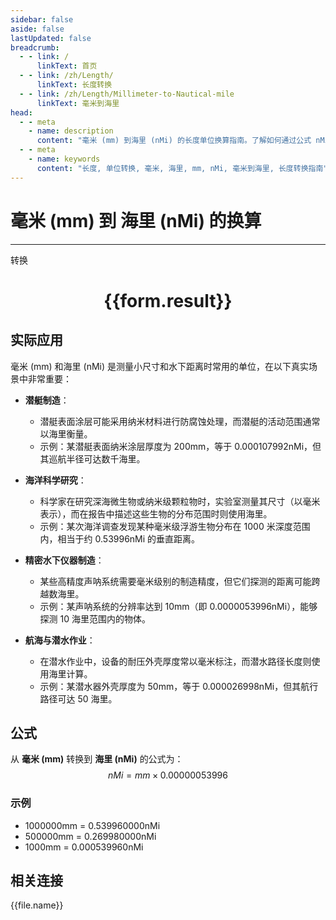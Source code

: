 ```yaml
---
sidebar: false
aside: false
lastUpdated: false
breadcrumb:
  - - link: /
      linkText: 首页
  - - link: /zh/Length/
      linkText: 长度转换
  - - link: /zh/Length/Millimeter-to-Nautical-mile
      linkText: 毫米到海里
head:
  - - meta
    - name: description
      content: "毫米 (mm) 到海里 (nMi) 的长度单位换算指南。了解如何通过公式 nMi = mm × 0.00000053996 转换为海里。"
  - - meta
    - name: keywords
      content: "长度, 单位转换, 毫米, 海里, mm, nMi, 毫米到海里, 长度转换指南"
---
```

# 毫米 (mm) 到 海里 (nMi) 的换算
---
<script setup>
import { onMounted, reactive, inject, ref } from 'vue'
import { NButton, NForm, NFormItem, NInput, NInputNumber, NSelect, NCard, useMessage,NGrid ,NGi } from 'naive-ui'
import { defineClientComponent } from 'vitepress'
import { Length } from '../../files';

const convert = inject('convert')

const form = reactive({
  number: null,
  result: '',
})

const convertHandler = () => {
  if (form.number !== null && !isNaN(form.number)) {
    const convertedValue = parseFloat(form.number) * 0.00000053996
    form.result = `${form.number}mm = ${convertedValue.toFixed(9)}nMi`
  } else {
    form.result = '请输入有效的数值。'
  }
}
</script>

<n-form size="large" :model="form">
  <n-form-item label="毫米 (mm)">
    <n-input-number v-model:value="form.number" placeholder="输入毫米" style="width: 100%" />
  </n-form-item>
  <n-form-item>
    <n-button type="primary" @click="convertHandler" block>转换</n-button>
  </n-form-item>
</n-form>

<n-card  embedded :bordered="false" hoverable>
  <div  style="text-align:center">
    <h1>{{form.result}}</h1>
  </div>
</n-card>

## 实际应用

毫米 (mm) 和海里 (nMi) 是测量小尺寸和水下距离时常用的单位，在以下真实场景中非常重要：

- **潜艇制造**：
  - 潜艇表面涂层可能采用纳米材料进行防腐蚀处理，而潜艇的活动范围通常以海里衡量。
  - 示例：某潜艇表面纳米涂层厚度为 200mm，等于 0.000107992nMi，但其巡航半径可达数千海里。

- **海洋科学研究**：
  - 科学家在研究深海微生物或纳米级颗粒物时，实验室测量其尺寸（以毫米表示），而在报告中描述这些生物的分布范围时则使用海里。
  - 示例：某次海洋调查发现某种毫米级浮游生物分布在 1000 米深度范围内，相当于约 0.53996nMi 的垂直距离。

- **精密水下仪器制造**：
  - 某些高精度声呐系统需要毫米级别的制造精度，但它们探测的距离可能跨越数海里。
  - 示例：某声呐系统的分辨率达到 10mm（即 0.0000053996nMi），能够探测 10 海里范围内的物体。

- **航海与潜水作业**：
  - 在潜水作业中，设备的耐压外壳厚度常以毫米标注，而潜水路径长度则使用海里计算。
  - 示例：某潜水器外壳厚度为 50mm，等于 0.000026998nMi，但其航行路径可达 50 海里。

## 公式

从 **毫米 (mm)** 转换到 **海里 (nMi)** 的公式为：
$$ nMi = mm \times 0.00000053996 $$

### 示例
- 1000000mm = 0.539960000nMi
- 500000mm = 0.269980000nMi
- 1000mm = 0.000539960nMi

## 相关连接
<n-grid x-gap="12" :cols="4">
  <n-gi v-for="(file, index) in Length" :key="index">
    <n-button
      text
      tag="a"
      :href="file.path"
      type="primary"
    >
      {{file.name}}
    </n-button>
  </n-gi>
</n-grid>